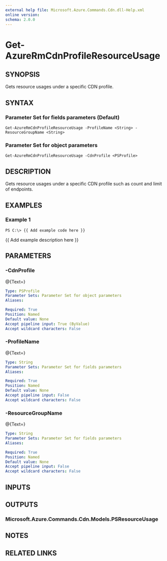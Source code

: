 ```yaml
---
external help file: Microsoft.Azure.Commands.Cdn.dll-Help.xml
online version: 
schema: 2.0.0
---
```


# Get-AzureRmCdnProfileResourceUsage

## SYNOPSIS
Gets resource usages under a specific CDN profile.

## SYNTAX

### Parameter Set for fields parameters (Default)
```
Get-AzureRmCdnProfileResourceUsage -ProfileName <String> -ResourceGroupName <String>
```

### Parameter Set for object parameters
```
Get-AzureRmCdnProfileResourceUsage -CdnProfile <PSProfile>
```

## DESCRIPTION
Gets resource usages under a specific CDN profile such as count and limit of endpoints.

## EXAMPLES

### Example 1
```
PS C:\> {{ Add example code here }}
```

{{ Add example description here }}

## PARAMETERS

### -CdnProfile
@{Text=}

```yaml
Type: PSProfile
Parameter Sets: Parameter Set for object parameters
Aliases: 

Required: True
Position: Named
Default value: None
Accept pipeline input: True (ByValue)
Accept wildcard characters: False
```

### -ProfileName
@{Text=}

```yaml
Type: String
Parameter Sets: Parameter Set for fields parameters
Aliases: 

Required: True
Position: Named
Default value: None
Accept pipeline input: False
Accept wildcard characters: False
```

### -ResourceGroupName
@{Text=}

```yaml
Type: String
Parameter Sets: Parameter Set for fields parameters
Aliases: 

Required: True
Position: Named
Default value: None
Accept pipeline input: False
Accept wildcard characters: False
```

## INPUTS

## OUTPUTS

### Microsoft.Azure.Commands.Cdn.Models.PSResourceUsage

## NOTES

## RELATED LINKS

